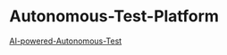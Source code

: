 # Autonomous-Test-Platform
[AI-powered-Autonomous-Test](https://github.com/charleshardy/AI-powered-Autonomous-Test)
